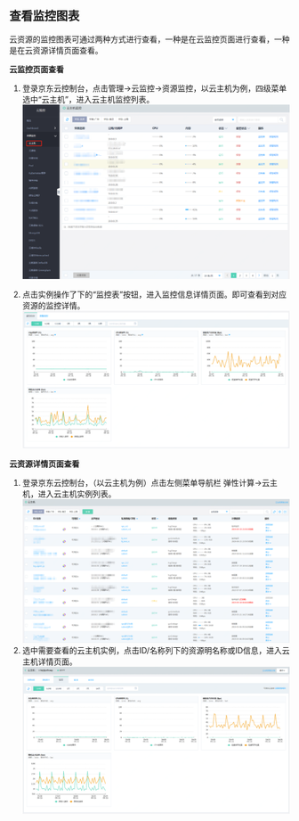 ## 查看监控图表
云资源的监控图表可通过两种方式进行查看，一种是在云监控页面进行查看，一种是在云资源详情页面查看。  

**云监控页面查看**  
1. 登录京东云控制台，点击管理->云监控->资源监控，以云主机为例，四级菜单选中“云主机”，进入云主机监控列表。
![云主机监控](../../../../image/Cloud-Monitor/1-zylb.png)  

2. 点击实例操作了下的“监控表”按钮，进入监控信息详情页面。即可查看到对应资源的监控详情。  
![监控详情](../../../../image/Cloud-Monitor/1-zylb-jkt.png)  

**云资源详情页面查看**
1. 登录京东云控制台，（以云主机为例）点击左侧菜单导航栏 弹性计算->云主机，进入云主机实例列表。  
![资源实例列表](../../../../image/Cloud-Monitor/11-yzylb.png)
2. 选中需要查看的云主机实例，点击ID/名称列下的资源明名称或ID信息，进入云主机详情页面。  
![监控详情](../../../../image/Cloud-Monitor/11-yzy-xq.png)  



   
   
   

